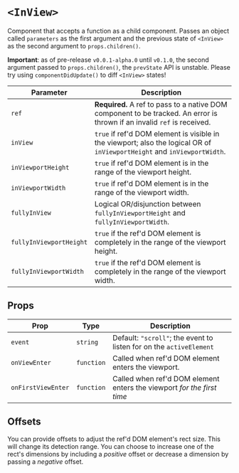 # `<InView>`

Component that accepts a function as a child component. Passes an object called `parameters` as the first argument and the previous state of `<InView>` as the second argument to `props.children()`.

**Important**: as of pre-release `v0.0.1-alpha.0` until `v0.1.0`, the second argument passed to `props.children()`, the `prevState` API is unstable. Please try using `componentDidUpdate()` to diff `<InView>` states!

| Parameter | Description |
| --- | --- |
| `ref` | **Required.** A ref to pass to a native DOM component to be tracked. An error is thrown if an invalid `ref` is received. |
| `inView` | `true` if ref'd DOM element is visible in the viewport; also the logical OR of `inViewportHeight` and `inViewportWidth`. |
| `inViewportHeight` | `true` if ref'd DOM element is in the range of the viewport height. |
| `inViewportWidth` | `true` if ref'd DOM element is in the range of the viewport width. |
| `fullyInView` | Logical OR/disjunction between `fullyInViewportHeight` and `fullyInViewportWidth`. |
| `fullyInViewportHeight` | `true` if the ref'd DOM element is completely in the range of the viewport height. |
| `fullyInViewportWidth` | `true` if the ref'd DOM element is completely in the range of the viewport width. |

## Props

| Prop | Type | Description |
| --- | --- | --- |
| `event` | `string` | Default: `"scroll"`; the event to listen for on the `activeElement` |
| `onViewEnter` | `function` | Called when ref'd DOM element enters the viewport. |
| `onFirstViewEnter` | `function` | Called when ref'd DOM element enters the viewport *for the first time* |

## Offsets

You can provide offsets to adjust the ref'd DOM element's rect size. This will change its detection range. You can choose to increase one of the rect's dimensions by including a *positive* offset or decrease a dimension by passing a *negative* offset.
